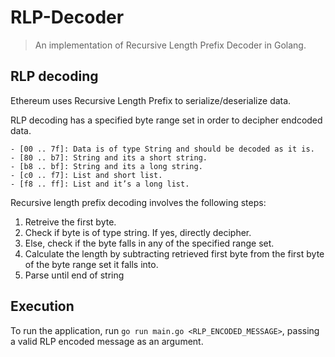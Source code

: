 # RLP-Decoder
> An implementation of Recursive Length Prefix Decoder in Golang.

## RLP decoding

Ethereum uses Recursive Length Prefix to serialize/deserialize data.

RLP decoding has a specified byte range set in order to decipher endcoded data.
```
- [00 .. 7f]: Data is of type String and should be decoded as it is.
- [80 .. b7]: String and its a short string.
- [b8 .. bf]: String and its a long string.
- [c0 .. f7]: List and short list.
- [f8 .. ff]: List and it’s a long list.
```

Recursive length prefix decoding involves the following steps:
1. Retreive the first byte.
2. Check if byte is of type string. If yes, directly decipher.
3. Else, check if the byte falls in any of the specified range set.
4. Calculate the length by subtracting retrieved first byte from the first byte of the byte range set it falls into.
5. Parse until end of string

## Execution

To run the application, run `go run main.go <RLP_ENCODED_MESSAGE>`, passing a valid RLP encoded message as an argument. 
